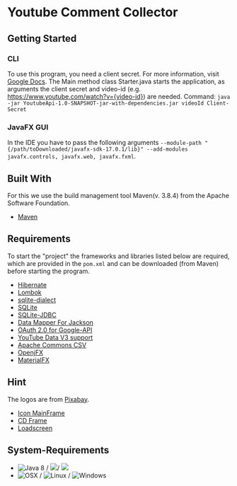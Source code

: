 # Youtube Comment Collector

## Getting Started
### CLI
To use this program, you need a client secret. For more information, visit [Google Docs](https://developers.google.com/adwords/api/docs/guides/authentication).
The Main method class Starter.java starts the application, as arguments the client secret and video-id (e.g. https://www.youtube.com/watch?v={video-id}) are needed.
Command: `java -jar YoutubeApi-1.0-SNAPSHOT-jar-with-dependencies.jar videoId Client-Secret`

### JavaFX GUI
In the IDE you have to pass the following arguments `--module-path "{/path/toDownloaded/javafx-sdk-17.0.1/lib}" --add-modules javafx.controls, javafx.web, javafx.fxml`.

## Built With
For this we use the build management tool Maven(v. 3.8.4) from the Apache Software Foundation.
* [Maven](https://maven.apache.org/)

## Requirements
To start the "project" the frameworks and libraries listed below are required, which are provided in the `pom.xml` and
can be downloaded (from Maven) before starting the program. 
* [Hibernate](https://hibernate.org/)
* [Lombok](https://projectlombok.org/)
* [sqlite-dialect](https://github.com/gwenn/sqlite-dialect)
* [SQLite](https://www.sqlite.org/)
* [SQLite-JDBC](https://github.com/xerial/sqlite-jdbc)
* [Data Mapper For Jackson](https://mvnrepository.com/artifact/org.codehaus.jackson/jackson-mapper-asl)
* [OAuth 2.0 for Google-API](https://developers.google.com/identity/protocols/oauth2)
* [YouTube Data V3 support](https://developers.google.com/resources/api-libraries/documentation/youtube/v3/java/latest/com/google/api/services/youtube/YouTube.html)
* [Apache Commons CSV](https://commons.apache.org/proper/commons-csv/)
* [OpenjFX](https://openjfx.io/)
* [MaterialFX](https://github.com/palexdev/MaterialFX/)

## Hint
The logos are from [Pixabay](https://pixabay.com/).
* [Icon MainFrame](https://pixabay.com/de/vectors/youtube-logo-grafik-rot-1837872/)
* [CD Frame](https://pixabay.com/de/vectors/cd-computer-scheibe-gerettet-1169624/)
* [Loadscreen](https://pixabay.com/de/photos/cms-wordpress-265128/)

## System-Requirements
* ![Java 8](https://img.shields.io/badge/Java-8-green.svg) / ![](https://img.shields.io/badge/Java%20JDK-1.8-green)/ ![](https://img.shields.io/badge/Maven-3.8.4-green.svg)
* ![OSX](https://img.shields.io/badge/OS-OSX-green.svg) / ![Linux](https://img.shields.io/badge/OS-Linux-green.svg) /
  ![Windows](https://img.shields.io/badge/OS-Windows-green.svg)
